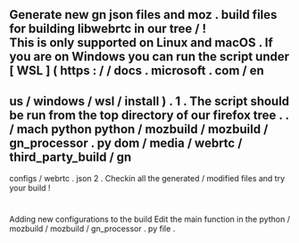 #
Generate
new
gn
json
files
and
moz
.
build
files
for
building
libwebrtc
in
our
tree
/
!
\
This
is
only
supported
on
Linux
and
macOS
.
If
you
are
on
Windows
you
can
run
the
script
under
[
WSL
]
(
https
:
/
/
docs
.
microsoft
.
com
/
en
-
us
/
windows
/
wsl
/
install
)
.
1
.
The
script
should
be
run
from
the
top
directory
of
our
firefox
tree
.
.
/
mach
python
python
/
mozbuild
/
mozbuild
/
gn_processor
.
py
dom
/
media
/
webrtc
/
third_party_build
/
gn
-
configs
/
webrtc
.
json
2
.
Checkin
all
the
generated
/
modified
files
and
try
your
build
!
#
Adding
new
configurations
to
the
build
Edit
the
main
function
in
the
python
/
mozbuild
/
mozbuild
/
gn_processor
.
py
file
.

